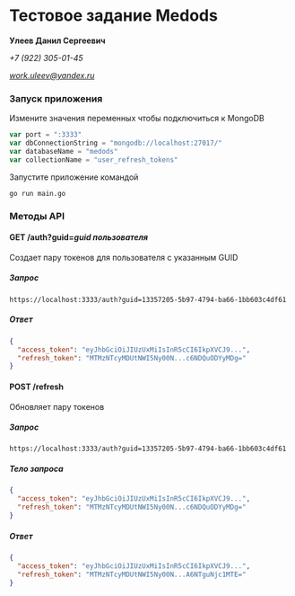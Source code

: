 # Тестовое задание Medods

**Улеев Данил Сергеевич**

_+7 (922) 305-01-45_

*work.uleev@yandex.ru*

### Запуск приложения

Измените значения переменных чтобы подключиться к MongoDB

```go
var port = ":3333"
var dbConnectionString = "mongodb://localhost:27017/"
var databaseName = "medods"
var collectionName = "user_refresh_tokens"
```

Запустите приложение командой

```
go run main.go
```

### Методы API

#### GET /auth?guid=_guid пользователя_

Создает пару токенов для пользователя с указанным GUID

##### Запрос

```
https://localhost:3333/auth?guid=13357205-5b97-4794-ba66-1bb603c4df61
```

##### Ответ

```json
{
  "access_token": "eyJhbGciOiJIUzUxMiIsInR5cCI6IkpXVCJ9...",
  "refresh_token": "MTMzNTcyMDUtNWI5Ny00N...c6NDQuODYyMDg="
}
```

#### POST /refresh

Обновляет пару токенов

##### Запрос

```
https://localhost:3333/auth?guid=13357205-5b97-4794-ba66-1bb603c4df61
```

##### Тело запроса

```json
{
  "access_token": "eyJhbGciOiJIUzUxMiIsInR5cCI6IkpXVCJ9...",
  "refresh_token": "MTMzNTcyMDUtNWI5Ny00N...c6NDQuODYyMDg="
}
```

##### Ответ

```json
{
  "access_token": "eyJhbGciOiJIUzUxMiIsInR5cCI6IkpXVCJ9...",
  "refresh_token": "MTMzNTcyMDUtNWI5Ny00N...A6NTguNjc1MTE="
}
```
